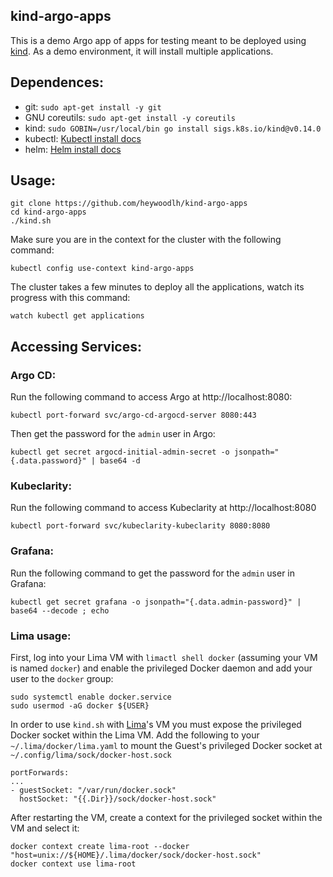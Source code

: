 ## kind-argo-apps 

This is a demo Argo app of apps for testing meant to be deployed using [kind](https://kind.sigs.k8s.io/). As a demo environment, it will install multiple applications.

## Dependences:

- git: `sudo apt-get install -y git`
- GNU coreutils: `sudo apt-get install -y coreutils`
- kind: `sudo GOBIN=/usr/local/bin go install sigs.k8s.io/kind@v0.14.0`
- kubectl: [Kubectl install docs](https://kubernetes.io/docs/tasks/tools/install-kubectl-linux/)
- helm: [Helm install docs](https://helm.sh/docs/intro/install/)

## Usage:

```
git clone https://github.com/heywoodlh/kind-argo-apps
cd kind-argo-apps
./kind.sh
```

Make sure you are in the context for the cluster with the following command:

```
kubectl config use-context kind-argo-apps
```

The cluster takes a few minutes to deploy all the applications, watch its progress with this command:

```
watch kubectl get applications
```

## Accessing Services:

### Argo CD:

Run the following command to access Argo at http://localhost:8080:

```
kubectl port-forward svc/argo-cd-argocd-server 8080:443
```

Then get the password for the `admin` user in Argo:

```
kubectl get secret argocd-initial-admin-secret -o jsonpath="{.data.password}" | base64 -d
```

### Kubeclarity:

Run the following command to access Kubeclarity at http://localhost:8080

```
kubectl port-forward svc/kubeclarity-kubeclarity 8080:8080
```

### Grafana:

Run the following command to get the password for the `admin` user in Grafana:

```
kubectl get secret grafana -o jsonpath="{.data.admin-password}" | base64 --decode ; echo
```

### Lima usage:

First, log into your Lima VM with `limactl shell docker` (assuming your VM is named `docker`) and enable the privileged Docker daemon and add your user to the `docker` group:

```
sudo systemctl enable docker.service
sudo usermod -aG docker ${USER}
```

In order to use `kind.sh` with [Lima](https://github.com/lima-vm/lima)'s VM you must expose the privileged Docker socket within the Lima VM. Add the following to your `~/.lima/docker/lima.yaml` to mount the Guest's privileged Docker socket at `~/.config/lima/sock/docker-host.sock`

```
portForwards:
...
- guestSocket: "/var/run/docker.sock"
  hostSocket: "{{.Dir}}/sock/docker-host.sock"
```

After restarting the VM, create a context for the privileged socket within the VM and select it:

```
docker context create lima-root --docker "host=unix://${HOME}/.lima/docker/sock/docker-host.sock"
docker context use lima-root
```

